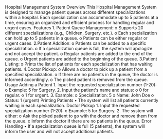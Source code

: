 Hospital Management System
Overview
This Hospital Management System is designed to manage patient queues across different specializations within a hospital. Each specialization can accommodate up to 5 patients at a time, ensuring an organized and efficient process for handling regular and urgent cases.
Features
    1.	Patient Queue Management:
    o	Supports 20 different specializations (e.g., Children, Surgery, etc.).
    o	Each specialization can hold up to 5 patients in a queue.
    o	Patients can be either regular or urgent cases.
    2.Patient Addition:
    o	Patients can be added to a specific specialization.
    o	If a specialization queue is full, the system will apologize and not accept the patient.
    o	Regular patients are added to the end of the queue.
    o	Urgent patients are added to the beginning of the queue.
    3.Patient Listing:
    o Prints the list of patients for each specialization that has waiting patients.
    4.Doctor Pickup:
    o	Allows a doctor to pick up a patient from a specified specialization.
    o	If there are no patients in the queue, the doctor is informed accordingly.
    o	The picked patient is removed from the queue.
Usage
    Adding a Patient
        1.	Input the requested specialization number (1-20):
        o	Example: 5 for Surgery.
        2.	Input the patient's name and status:
        o	0 for regular.
        o	1 for urgent.
        3.	Example:
        o	Specialization: 5
        o	Name: John Doe
        o	Status: 1 (urgent)
Printing Patients
    •	The system will list all patients currently waiting in each specialization.
Doctor Pickup
        1.	Input the requested specialization number (1-20):
        o	Example: 5 for Surgery.
        2.	The system will either:
        o	Ask the picked patient to go with the doctor and remove them from the queue.
        o	Inform the doctor if there are no patients in the queue.
Error Handling
    •	If a specialization queue is full (5 patients), the system will inform the user and will not accept additional patients.
